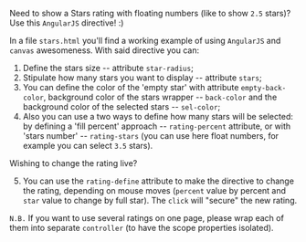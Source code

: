 Need to show a Stars rating with floating numbers (like to show `2.5` stars)?
Use this `AngularJS` directive! :)

In a file `stars.html` you'll find a working example of using `AngularJS` and `canvas` awesomeness. With said directive you can:

1. Define the stars size -- attribute `star-radius`;
2. Stipulate how many stars you want to display -- attribute `stars`;
3. You can define the color of the 'empty star' with attribute `empty-back-color`, background color of the stars wrapper -- `back-color` and the background color of the selected stars -- `sel-color`;
4. Also you can use a two ways to define how many stars will be selected: by defining a 'fill percent' approach -- `rating-percent` attribute, or with 'stars number' -- `rating-stars` (you can use here float numbers, for example you can select `3.5` stars).

Wishing to change the rating live?

5. You can use the `rating-define` attribute to make the directive to change the rating, depending on mouse moves (`percent` value by percent and `star` value to change by full star). The `click` will "secure" the new rating.

`N.B.` If you want to use several ratings on one page, please wrap each of them into separate `controller` (to have the scope properties isolated).

